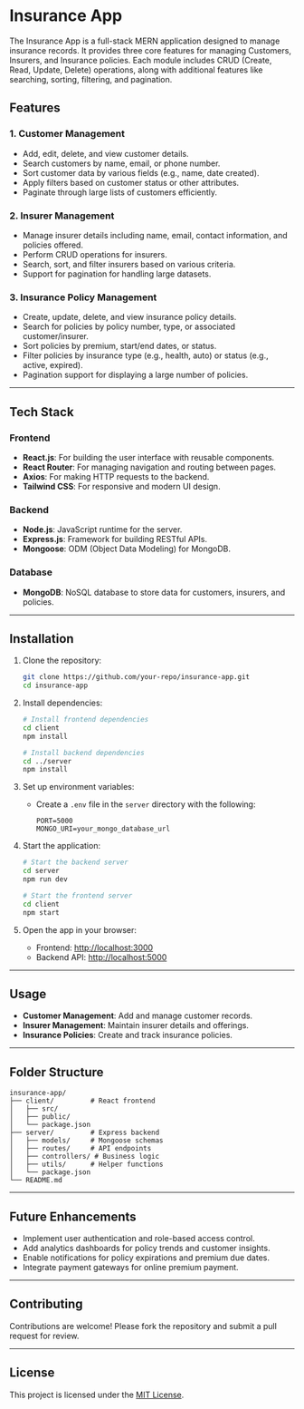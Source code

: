 # Insurance App

The Insurance App is a full-stack MERN application designed to manage insurance records. It provides three core features for managing Customers, Insurers, and Insurance policies. Each module includes CRUD (Create, Read, Update, Delete) operations, along with additional features like searching, sorting, filtering, and pagination.

## Features

### 1. Customer Management
- Add, edit, delete, and view customer details.
- Search customers by name, email, or phone number.
- Sort customer data by various fields (e.g., name, date created).
- Apply filters based on customer status or other attributes.
- Paginate through large lists of customers efficiently.

### 2. Insurer Management
- Manage insurer details including name, email, contact information, and policies offered.
- Perform CRUD operations for insurers.
- Search, sort, and filter insurers based on various criteria.
- Support for pagination for handling large datasets.

### 3. Insurance Policy Management
- Create, update, delete, and view insurance policy details.
- Search for policies by policy number, type, or associated customer/insurer.
- Sort policies by premium, start/end dates, or status.
- Filter policies by insurance type (e.g., health, auto) or status (e.g., active, expired).
- Pagination support for displaying a large number of policies.

---

## Tech Stack

### Frontend
- **React.js**: For building the user interface with reusable components.
- **React Router**: For managing navigation and routing between pages.
- **Axios**: For making HTTP requests to the backend.
- **Tailwind CSS**: For responsive and modern UI design.

### Backend
- **Node.js**: JavaScript runtime for the server.
- **Express.js**: Framework for building RESTful APIs.
- **Mongoose**: ODM (Object Data Modeling) for MongoDB.

### Database
- **MongoDB**: NoSQL database to store data for customers, insurers, and policies.

---

## Installation

1. Clone the repository:
   ```bash
   git clone https://github.com/your-repo/insurance-app.git
   cd insurance-app
   ```

2. Install dependencies:
   ```bash
   # Install frontend dependencies
   cd client
   npm install

   # Install backend dependencies
   cd ../server
   npm install
   ```

3. Set up environment variables:
   - Create a `.env` file in the `server` directory with the following:
     ```env
     PORT=5000
     MONGO_URI=your_mongo_database_url
     ```

4. Start the application:
   ```bash
   # Start the backend server
   cd server
   npm run dev

   # Start the frontend server
   cd client
   npm start
   ```

5. Open the app in your browser:
   - Frontend: [http://localhost:3000](http://localhost:3000)
   - Backend API: [http://localhost:5000](http://localhost:5000)

---

## Usage

- **Customer Management**: Add and manage customer records.
- **Insurer Management**: Maintain insurer details and offerings.
- **Insurance Policies**: Create and track insurance policies.

---

## Folder Structure

```
insurance-app/
├── client/         # React frontend
│   ├── src/
│   ├── public/
│   └── package.json
├── server/         # Express backend
│   ├── models/     # Mongoose schemas
│   ├── routes/     # API endpoints
│   ├── controllers/ # Business logic
│   ├── utils/      # Helper functions
│   └── package.json
└── README.md
```

---

## Future Enhancements
- Implement user authentication and role-based access control.
- Add analytics dashboards for policy trends and customer insights.
- Enable notifications for policy expirations and premium due dates.
- Integrate payment gateways for online premium payment.

---

## Contributing
Contributions are welcome! Please fork the repository and submit a pull request for review.

---

## License
This project is licensed under the [MIT License](LICENSE).
